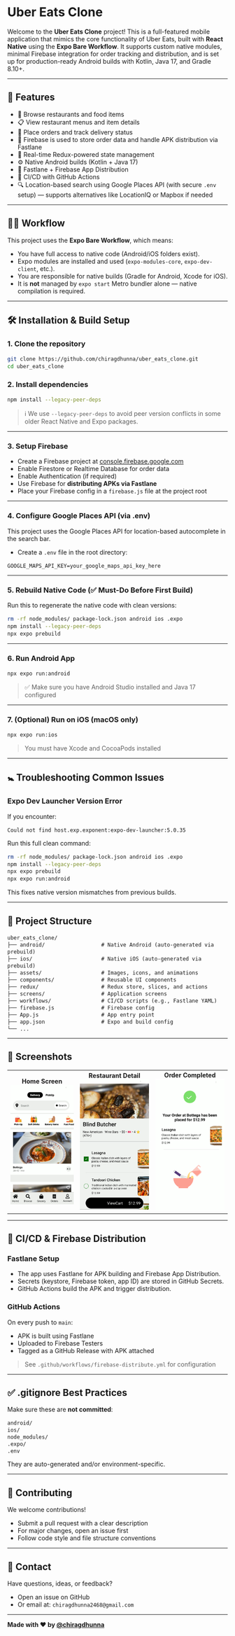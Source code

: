 # Uber Eats Clone

Welcome to the **Uber Eats Clone** project! This is a full-featured mobile application that mimics the core functionality of Uber Eats, built with **React Native** using the **Expo Bare Workflow**. It supports custom native modules, minimal Firebase integration for order tracking and distribution, and is set up for production-ready Android builds with Kotlin, Java 17, and Gradle 8.10+.

---

## 🚀 Features

- 🍔 Browse restaurants and food items
- 📋 View restaurant menus and item details
- 🛒 Place orders and track delivery status
- 🔐 Firebase is used to store order data and handle APK distribution via Fastlane
- 🔄 Real-time Redux-powered state management
- ⚙️ Native Android builds (Kotlin + Java 17)
- 🧒 Fastlane + Firebase App Distribution
- 🚀 CI/CD with GitHub Actions
- 🔍 Location-based search using Google Places API (with secure `.env` setup) — supports alternatives like LocationIQ or Mapbox if needed

---

## 🧑‍💻 Workflow

This project uses the **Expo Bare Workflow**, which means:

- You have full access to native code (Android/iOS folders exist).
- Expo modules are installed and used (`expo-modules-core`, `expo-dev-client`, etc.).
- You are responsible for native builds (Gradle for Android, Xcode for iOS).
- It is **not** managed by `expo start` Metro bundler alone — native compilation is required.

---

## 🛠️ Installation & Build Setup

### 1. Clone the repository

```bash
git clone https://github.com/chiragdhunna/uber_eats_clone.git
cd uber_eats_clone
```

### 2. Install dependencies

```bash
npm install --legacy-peer-deps
```

> ℹ️ We use `--legacy-peer-deps` to avoid peer version conflicts in some older React Native and Expo packages.

---

### 3. Setup Firebase

- Create a Firebase project at [console.firebase.google.com](https://console.firebase.google.com)
- Enable Firestore or Realtime Database for order data
- Enable Authentication (if required)
- Use Firebase for **distributing APKs via Fastlane**
- Place your Firebase config in a `firebase.js` file at the project root

---

### 4. Configure Google Places API (via .env)

This project uses the Google Places API for location-based autocomplete in the search bar.

- Create a `.env` file in the root directory:

```env
GOOGLE_MAPS_API_KEY=your_google_maps_api_key_here
```

---

### 5. Rebuild Native Code (✅ Must-Do Before First Build)

Run this to regenerate the native code with clean versions:

```bash
rm -rf node_modules/ package-lock.json android ios .expo
npm install --legacy-peer-deps
npx expo prebuild
```

---

### 6. Run Android App

```bash
npx expo run:android
```

> ✅ Make sure you have Android Studio installed and Java 17 configured

---

### 7. (Optional) Run on iOS (macOS only)

```bash
npx expo run:ios
```

> You must have Xcode and CocoaPods installed

---

## 🚼 Troubleshooting Common Issues

### Expo Dev Launcher Version Error

If you encounter:

```
Could not find host.exp.exponent:expo-dev-launcher:5.0.35
```

Run this full clean command:

```bash
rm -rf node_modules/ package-lock.json android ios .expo
npm install --legacy-peer-deps
npx expo prebuild
npx expo run:android
```

This fixes native version mismatches from previous builds.

---

## 📁 Project Structure

```
uber_eats_clone/
├── android/                  # Native Android (auto-generated via prebuild)
├── ios/                      # Native iOS (auto-generated via prebuild)
├── assets/                   # Images, icons, and animations
├── components/               # Reusable UI components
├── redux/                    # Redux store, slices, and actions
├── screens/                  # Application screens
├── workflows/                # CI/CD scripts (e.g., Fastlane YAML)
├── firebase.js               # Firebase config
├── App.js                    # App entry point
├── app.json                  # Expo and build config
└── ...
```

---

## 📸 Screenshots

<table>
  <tr>
    <td align="center"><strong>Home Screen</strong><br><img src="assets/screenshots/home.png" width="250"/></td>
    <td align="center"><strong>Restaurant Detail</strong><br><img src="assets/screenshots/restaurant_detail.png" width="250"/></td>
    <td align="center"><strong>Order Completed</strong><br><img src="assets/screenshots/order_completed.png" width="250"/></td>
  </tr>
</table>

---

## 🤖 CI/CD & Firebase Distribution

### Fastlane Setup

- The app uses Fastlane for APK building and Firebase App Distribution.
- Secrets (keystore, Firebase token, app ID) are stored in GitHub Secrets.
- GitHub Actions build the APK and trigger distribution.

### GitHub Actions

On every push to `main`:

- APK is built using Fastlane
- Uploaded to Firebase Testers
- Tagged as a GitHub Release with APK attached

> See `.github/workflows/firebase-distribute.yml` for configuration

---

## ✅ .gitignore Best Practices

Make sure these are **not committed**:

```
android/
ios/
node_modules/
.expo/
.env
```

They are auto-generated and/or environment-specific.

---

## 🤝 Contributing

We welcome contributions!

- Submit a pull request with a clear description
- For major changes, open an issue first
- Follow code style and file structure conventions

---

## 📨 Contact

Have questions, ideas, or feedback?

- Open an issue on GitHub
- Or email at: `chiragdhunna2468@gmail.com`

---

**Made with ❤️ by [@chiragdhunna](https://github.com/chiragdhunna)**
